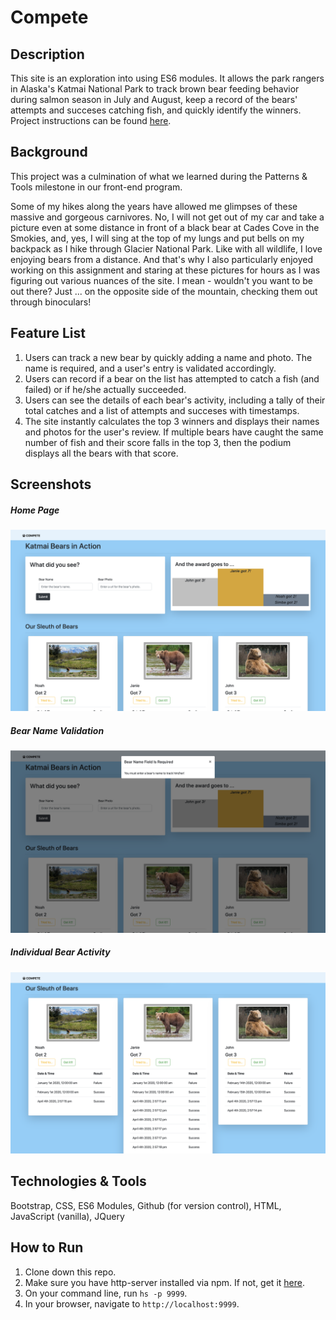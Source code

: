 # Compete

## Description
This site is an exploration into using ES6 modules. It allows the park rangers in Alaska's Katmai National Park to track brown bear feeding behavior during salmon season in July and August, keep a record of the bears' attempts and succeses catching fish, and quickly identify the winners. Project instructions can be found [here](https://github.com/nss-nightclass-projects/exercise-vault/blob/master/MODULES_bear_watcher.md).

## Background
This project was a culmination of what we learned during the Patterns & Tools milestone in our front-end program.

Some of my hikes along the years have allowed me glimpses of these massive and gorgeous carnivores. No, I will not get out of my car and take a picture even at some distance in front of a black bear at Cades Cove in the Smokies, and, yes, I will sing at the top of my lungs and put bells on my backpack as I hike through Glacier National Park. Like with all wildlife, I love enjoying bears from a distance. And that's why I also particularly enjoyed working on this assignment and staring at these pictures for hours as I was figuring out various nuances of the site. I mean - wouldn't you want to be out there? Just ... on the opposite side of the mountain, checking them out through binoculars!


## Feature List
1. Users can track a new bear by quickly adding a name and photo. The name is required, and a user's entry is validated accordingly.
1. Users can record if a bear on the list has attempted to catch a fish (and failed) or if he/she actually succeeded. 
1. Users can see the details of each bear's activity, including a tally of their total catches and a list of attempts and succeses with timestamps. 
1. The site instantly calculates the top 3 winners and displays their names and photos for the user's review. If multiple bears have caught the same number of fish and their score falls in the top 3, then the podium displays all the bears with that score. 


## Screenshots
##### Home Page
![Home Page](./bear-watcher-screenshots/home.png)
##### Bear Name Validation
![Bear Name Validation](./bear-watcher-screenshots/validation.png)
##### Individual Bear Activity
![Individual Bear Activity](./bear-watcher-screenshots/bear_activity.png)

## Technologies & Tools
Bootstrap, CSS, ES6 Modules, Github (for version control), HTML, JavaScript (vanilla), JQuery

## How to Run
1. Clone down this repo.
1. Make sure you have http-server installed via npm. If not, get it [here](https://www.npmjs.com/package/http-server).
1. On your command line, run `hs -p 9999`.
1. In your browser, navigate to `http://localhost:9999`.
